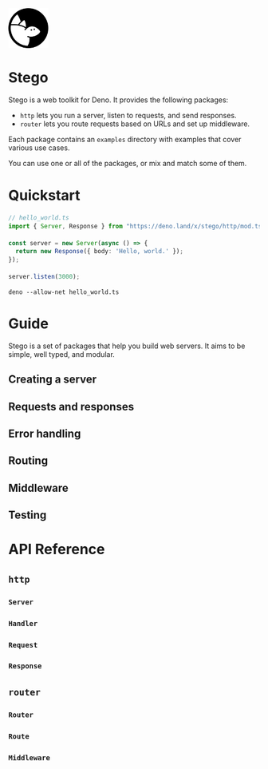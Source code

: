 <img src=".github/stego.svg" width="80" alt="stego logo">

# Stego

Stego is a web toolkit for Deno. It provides the following packages:

- `http` lets you run a server, listen to requests, and send responses.
- `router` lets you route requests based on URLs and set up middleware.

Each package contains an `examples` directory with examples that cover various use cases.

You can use one or all of the packages, or mix and match some of them.


# Quickstart

```ts
// hello_world.ts
import { Server, Response } from "https://deno.land/x/stego/http/mod.ts";

const server = new Server(async () => {
  return new Response({ body: 'Hello, world.' });
});

server.listen(3000);
```

```
deno --allow-net hello_world.ts
```


# Guide

Stego is a set of packages that help you build web servers. It aims to be simple, well typed, and modular.

## Creating a server

## Requests and responses

## Error handling

## Routing

## Middleware

## Testing


# API Reference

## **`http`**

### `Server`

### `Handler`

### `Request`

### `Response`

## **`router`**

### `Router`

### `Route`

### `Middleware`

